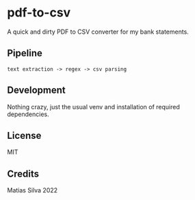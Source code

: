 # pdf-to-csv

A quick and dirty PDF to CSV converter for my bank statements.

## Pipeline

`text extraction -> regex -> csv parsing`

## Development

Nothing crazy, just the usual venv and installation of required dependencies.

## License

MIT

## Credits

Matias Silva 2022
